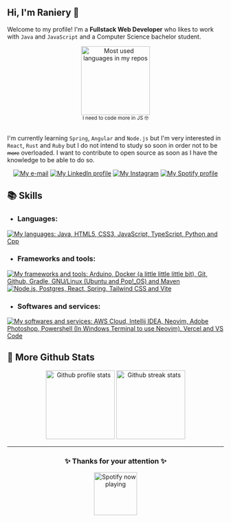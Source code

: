 ## Hi, I'm Raniery 👋

<!--About me-->

Welcome to my profile!
I'm a **Fullstack Web Developer** who likes to work with `Java` and `JavaScript` and a Computer Science bachelor student.

<div align="center">
  <a href="#">
    <img
      src="https://github-readme-stats.vercel.app/api/top-langs/?username=Ranieeery&layout=compact&langs_count=6&text_color=ffffff&theme=react&hide=jupyter%20notebook&hide_border=true&show_icons"
      alt="Most used languages in my repos" height="160em"/>
  </a>
  <br>
  <small>I need to code more in JS 🤓</small>
</div>
<br>

I'm currently learning `Spring`, `Angular` and `Node.js` but I'm very interested in `React`, `Rust` and `Ruby` but I do
not intend to study so soon in order not to be <small>~~more~~</small> overloaded. I want to contribute to open source
as soon as I have the knowledge to be able to do so.

<div align="center">
  <a href="mailto:raniery2003@hotmail.com">
    <img
      src="https://custom-icon-badges.demolab.com/badge/e%E2%80%93mail-0078D4.svg?logo=maildotru&logoColor=white&style=for-the-badge"
      alt="My e-mail"/></a>
  <a href="https://www.linkedin.com/in/ranierygoulart/">
    <img
      src="https://custom-icon-badges.demolab.com/badge/LinkedIn-288AB8.svg?logo=linkedin&logoColor=white&style=for-the-badge"
      alt="My LinkedIn profile"/></a>
  <a href="https://www.instagram.com/ranierygoulart/">
    <img
      src="https://custom-icon-badges.demolab.com/badge/Instagram-E4405F.svg?logo=instagram&logoColor=white&style=for-the-badge"
      alt="My Instagram"/></a>
  <a href="https://open.spotify.com/user/21ewv2m2bdpfh7ce64v6x2dta">
    <img
      src="https://custom-icon-badges.demolab.com/badge/Spotify-1DB954.svg?logo=spotify&logoColor=white&style=for-the-badge"
      alt="My Spotify profile"/></a>
</div>

<!--Skills-->

## 📚 Skills

- ### Languages:

<a href="https://skillicons.dev">
   <img 
    src="https://skillicons.dev/icons?i=java,html,css,js,ts,py,cpp"
    alt="My languages: Java, HTML5, CSS3, JavaScript, TypeScript, Python and Cpp"/>
</a>

- ### Frameworks and tools:

<a href="https://skillicons.dev">
  <img
    src="https://skillicons.dev/icons?i=arduino,docker,git,github,gradle,linux,maven"
    alt="My frameworks and tools: Arduino, Docker (a little little little bit), Git, Github, Gradle, GNU/Linux (Ubuntu and Pop!_OS) and Maven"/>
  <img
    src="https://skillicons.dev/icons?i=nodejs,postgres,prisma,react,spring,tailwind,vite"
    alt="Node.js, Postgres, React, Spring, Tailwind CSS and Vite"/>
</a>

- ### Softwares and services:
<a href="https://skillicons.dev">
  <img src="https://skillicons.dev/icons?i=aws,idea,neovim,ps,powershell,vercel,vscode"
    alt="My softwares and services: AWS Cloud, Intellij IDEA, Neovim, Adobe Photoshop, Powershell (In Windows Terminal to use Neovim), Vercel and VS Code"/>
</a>

<!--More stats-->

## 📁 More Github Stats

<div align='center'>
  <a href="#">
    <img
      src="https://github-readme-stats.vercel.app/api?username=ranieeery&show_icons=true&text_color=ffffff&theme=react&count_private=true&hide_border=true"
      alt="Github profile stats" height="160em" /></a>
  <!--https://github.com/anuraghazra/github-readme-stats-->
  <a href="#">
    <img
      src="https://streak-stats.demolab.com?user=Ranieeery&dates=ffffff&theme=react&date_format=j%20M%5B%20Y%5D&ring=ffffff&fire=61dafb&sideNums=ffffff&currStreakNum=ffffff&hide_border=true"
      alt="Github streak stats" height="160em" /></a>
  <!--https://github.com/DenverCoder1/github-readme-streak-stats-->
</div>

---

<!--Spotify and thanks-->

<div align="center">

### ✨ Thanks for your attention ✨
  <a href="#">
    <img
      src="https://spotify-github-profile.vercel.app/api/view?uid=21ewv2m2bdpfh7ce64v6x2dta&cover_image=true&theme=natemoo-re&bar_color=00d7f6&bar_color_cover=false"
      alt="Spotify now playing" height="100em"/>
  </a>
</div>
